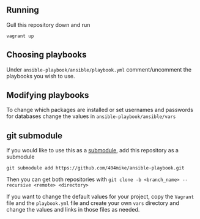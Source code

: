 Running
-------
Gull this repository down and run

    vagrant up

Choosing playbooks
------------------
Under `ansible-playbook/ansible/playbook.yml` comment/uncomment the playbooks you wish to use.

Modifying playbooks
-------------------
To change which packages are installed or set usernames and passwords for databases change the values in  `ansible-playbook/ansible/vars`

git submodule
-------------
If you would like to use this as a [submodule](http://git-scm.com/docs/git-submodule), add this repository as a submodule

    git submodule add https://github.com/404mike/ansible-playbook.git

Then you can get both repositories with
`git clone -b <branch_name> --recursive <remote> <directory>`

If you want to change the default values for your project, copy the `Vagrant` file and the `playbook.yml` file and create your own `vars` directory and change the values and links in those files as needed.